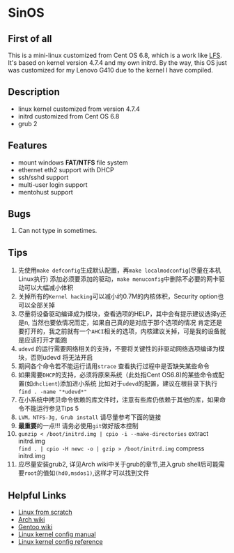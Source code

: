 # SinOS


## First of all
This is a mini-linux customized from Cent OS 6.8, which is a work like [LFS](http://www.linuxfromscratch.org/lfs/). It's based on kernel version 4.7.4 and my own initrd. By the way, this OS just was customized for my Lenovo G410 due to the kernel I have compiled.

## Description
- linux kernel customized from version 4.7.4
- initrd customized from Cent OS 6.8
- grub 2

## Features
- mount windows **FAT/NTFS** file system
- ethernet eth2 support with DHCP
- ssh/sshd support
- multi-user login support
- mentohust support

## Bugs
1. Can not type in sometimes.

## Tips
1. 先使用`make defconfig`生成默认配置，再`make localmodconfig`(尽量在本机Linux执行) 添加必须要添加的驱动，`make menuconfig`中删除不必要的网卡驱动可以大幅减小体积
2. 关掉所有的`Kernel hacking`可以减小约0.7M的内核体积，Security option也可以全部关掉
3. 尽量将设备驱动编译成为模块，查看选项的HELP，其中会有提示建议选择y还是n, 当然也要依情况而定，如果自己真的是对应于那个选项的情况
   肯定还是要打开的，我之前就有一个`AHCI`相关的选项，内核建议关掉，可是我的设备就是应该打开才能跑
4. `udevd` 的运行需要网络相关的支持，不要将关键性的非驱动网络选项编译为模块，否则udevd 将无法开启
5. 期间各个命令若不能运行请用`strace` 查看执行过程中是否缺失某些命令
6. 如果需要`DHCP`的支持，必须将原来系统（此处指Cent OS6.8)的某些命令或配置(如`dhclient`)添加进小系统
   比如对于`udevd`的配置，建议在根目录下执行 `find . -name "*udevd*"`
7. 在小系统中拷贝命令依赖的库文件时，注意有些库仍依赖于其他的库，如果命令不能运行参见Tips 5
8. `LVM，NTFS-3g, Grub install` 请尽量参考下面的链接
9. **最重要**的一点!!! 请务必使用`git`做好版本控制
10. `gunzip < /boot/initrd.img | cpio -i --make-directories` extract initrd.img    
    `find . | cpio -H newc -o | gzip > /boot/initrd.img` compress initrd.img
11. 应尽量安装grub2, 详见Arch wiki中关于grub的章节,进入grub shell后可能需要`root`的值如`(hd0,msdos1)`,这样才可以找到文件

## Helpful Links
- [Linux from scratch](http://www.linuxfromscratch.org/blfs/view/svn/longindex.html#kernel-config-index)
- [Arch wiki](https://wiki.archlinux.org/)
- [Gentoo wiki](https://wiki.gentoo.org/wiki/LVM#Kernel)
- [Linux kernel config manual](http://forum.ubuntu.org.cn/viewtopic.php?f=56&t=149260)
- [Linux kernel config reference](http://www.linuxtopia.org/online_books/linux_kernel/kernel_configuration/ch09s05.html)

